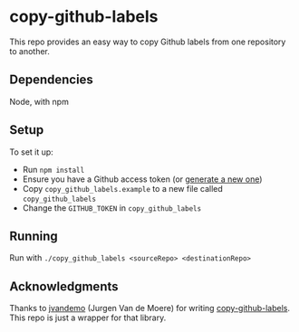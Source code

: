 # copy-github-labels

This repo provides an easy way to copy Github labels from one repository to another.

## Dependencies

Node, with npm

## Setup

To set it up:

 - Run `npm install`
 - Ensure you have a Github access token (or [generate a new one](https://github.com/settings/tokens))
 - Copy `copy_github_labels.example` to a new file called `copy_github_labels`
 - Change the `GITHUB_TOKEN` in `copy_github_labels`

## Running

Run with `./copy_github_labels <sourceRepo> <destinationRepo>`

## Acknowledgments

Thanks to [jvandemo](https://github.com/jvandemo) (Jurgen Van de Moere) for writing [copy-github-labels](https://github.com/jvandemo/copy-github-labels). This repo is just a wrapper for that library.
